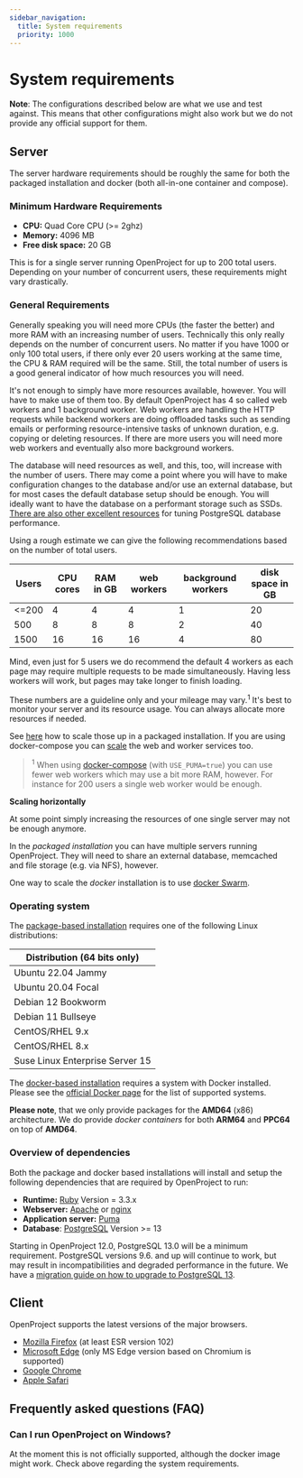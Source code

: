 ```yaml
---
sidebar_navigation:
  title: System requirements
  priority: 1000
---
```


# System requirements

__Note__: The configurations described below are what we use and test against.
This means that other configurations might also work but we do not
provide any official support for them.

## Server

The server hardware requirements should be roughly the same for both the packaged installation and docker (both all-in-one container and compose).

### Minimum Hardware Requirements

* __CPU:__ Quad Core CPU (>= 2ghz)
* __Memory:__ 4096 MB
* __Free disk space:__ 20 GB

This is for a single server running OpenProject for up to 200 total users. Depending on your number of concurrent users,  these requirements might vary drastically.

### General Requirements

Generally speaking you will need more CPUs (the faster the better) and more RAM with an increasing number of users.
Technically this only really depends on the number of concurrent users. No matter if you have 1000 or only 100 total users, if there only ever 20 users working at the same time, the CPU & RAM required will be the same.
Still, the total number of users is a good general indicator of how much resources you will need.

It's not enough to simply have more resources available, however. You will have to make use of them too.
By default OpenProject has 4 so called web workers and 1 background worker. Web workers are handling the HTTP requests while backend workers are doing offloaded tasks such as sending emails or performing resource-intensive tasks of unknown duration, e.g. copying or deleting resources.
If there are more users you will need more web workers and eventually also more background workers.

The database will need resources as well, and this, too, will increase with the number of users.
There may come a point where you will have to make configuration changes to the database and/or use an external database, but for most cases the default database setup should be enough. You will ideally want to have the database on a performant storage such as SSDs. [There are also other excellent resources](https://wiki.postgresql.org/wiki/Performance_Optimization) for tuning PostgreSQL database performance.

Using a rough estimate we can give the following recommendations based on the number of total users.

| Users | CPU cores | RAM in GB  | web workers | background workers | disk space in GB |
|-------|-----------|------------|-------------|--------------------|------------------|
| <=200 | 4         | 4          | 4           | 1                  | 20               |
| 500   | 8         | 8          | 8           | 2                  | 40               |
| 1500  | 16        | 16         | 16          | 4                  | 80               |

Mind, even just for 5 users we do recommend the default 4 workers as each page may require
multiple requests to be made simultaneously. Having less workers will work, but pages may take longer to finish loading.

These numbers are a guideline only and your mileage may vary.<sup>1</sup>
It's best to monitor your server and its resource usage. You can always allocate more resources if needed.

See [here](../operation/control/#scaling-the-number-of-web-workers) how to scale those up in a packaged installation. If you are using docker-compose you can [scale](https://docs.docker.com/compose/reference/scale/) the web and worker services too.

> <sup>1</sup> When using [docker-compose](https://github.com/opf/openproject-deploy/tree/stable/14/compose) (with `USE_PUMA=true`) you can use fewer web workers which may use a bit more RAM, however. For instance for 200 users a single web worker would be enough.

**Scaling horizontally**

At some point simply increasing the resources of one single server may not be enough anymore.

In the _packaged installation_ you can have multiple servers running OpenProject. They will need to share an external database, memcached and file storage (e.g. via NFS), however.

One way to scale the _docker_ installation is to use [docker Swarm](../installation/docker/#docker-swarm).

### Operating system

The [package-based installation](../installation/packaged) requires one of the following Linux distributions:

| Distribution (__64 bits only__) |
| ------------------------------- |
| Ubuntu 22.04 Jammy              |
| Ubuntu 20.04 Focal              |
| Debian 12 Bookworm              |
| Debian 11 Bullseye              |
| CentOS/RHEL 9.x                 |
| CentOS/RHEL 8.x                 |
| Suse Linux Enterprise Server 15 |

The [docker-based installation](../installation/docker) requires a system with Docker installed. Please see the [official Docker page](https://docs.docker.com/install/) for the list of supported systems.

**Please note**, that we only provide packages for the __AMD64__ (x86) architecture. We do provide *docker containers* for both __ARM64__ and __PPC64__ on top of __AMD64__.

### Overview of dependencies

Both the package and docker based installations will install and setup the following dependencies that are required by OpenProject to run:

* __Runtime:__ [Ruby](https://www.ruby-lang.org/en/) Version = 3.3.x
* __Webserver:__ [Apache](https://httpd.apache.org/)
  or [nginx](https://nginx.org/en/docs/)
* __Application server:__ [Puma](https://puma.io/)
* __Database__: [PostgreSQL](https://www.postgresql.org/) Version >= 13

Starting in OpenProject 12.0, PostgreSQL 13.0 will be a minimum requirement.
PostgreSQL versions 9.6. and up will continue to work, but may result in incompatibilities and degraded performance in the future. We have a [migration guide on how to upgrade to PostgreSQL 13](../../installation-and-operations/misc/migration-to-postgresql13/).

## Client

OpenProject supports the latest versions of the major browsers.

* [Mozilla Firefox](https://www.mozilla.org/en-US/firefox/products/) (at least ESR version 102)
* [Microsoft Edge](https://www.microsoft.com/de-de/windows/microsoft-edge) (only MS Edge version based on Chromium is supported)
* [Google Chrome](https://www.google.com/chrome/browser/desktop/)
* [Apple Safari](https://www.apple.com/safari/)

## Frequently asked questions (FAQ)

### Can I run OpenProject on Windows?

At the moment this is not officially supported, although the docker image might work. Check above regarding the system requirements.
